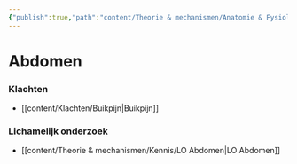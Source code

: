 ```yaml
---
{"publish":true,"path":"content/Theorie & mechanismen/Anatomie & Fysiologie/Abdomen.md","permalink":"/content/theorie-and-mechanismen/anatomie-and-fysiologie/abdomen/","title":"Abdomen","draft":true,"tags":["Anatomie","draft"]}
---
```



# Abdomen

### Klachten
- [[content/Klachten/Buikpijn\|Buikpijn]]


### Lichamelijk onderzoek
- [[content/Theorie & mechanismen/Kennis/LO Abdomen\|LO Abdomen]]